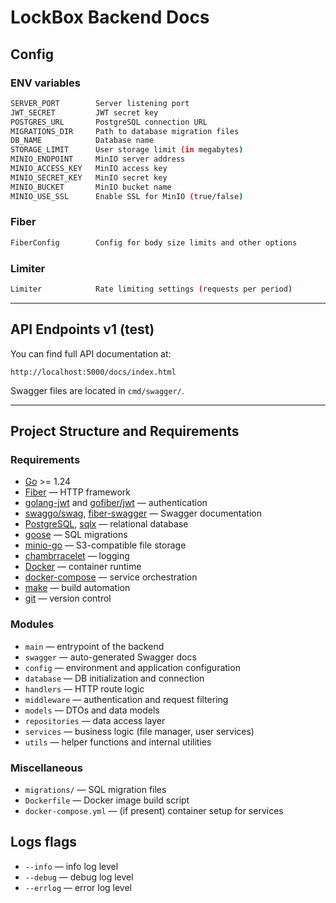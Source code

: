 # LockBox Backend Docs

## Config

### ENV variables

```bash
SERVER_PORT        Server listening port
JWT_SECRET         JWT secret key
POSTGRES_URL       PostgreSQL connection URL
MIGRATIONS_DIR     Path to database migration files
DB_NAME            Database name
STORAGE_LIMIT      User storage limit (in megabytes)
MINIO_ENDPOINT     MinIO server address
MINIO_ACCESS_KEY   MinIO access key
MINIO_SECRET_KEY   MinIO secret key
MINIO_BUCKET       MinIO bucket name
MINIO_USE_SSL      Enable SSL for MinIO (true/false)
```

### Fiber

```bash
FiberConfig        Config for body size limits and other options
```

### Limiter

```bash
Limiter            Rate limiting settings (requests per period)
```

---

## API Endpoints v1 (test)

You can find full API documentation at:

```
http://localhost:5000/docs/index.html
```

Swagger files are located in `cmd/swagger/`.

---

## Project Structure and Requirements

### Requirements

- [Go](https://go.dev/) >= 1.24
- [Fiber](https://github.com/gofiber/fiber) — HTTP framework
- [golang-jwt](https://github.com/golang-jwt/jwt) and [gofiber/jwt](https://github.com/gofiber/jwt) — authentication
- [swaggo/swag](https://github.com/swaggo/swag), [fiber-swagger](https://github.com/swaggo/fiber-swagger) — Swagger documentation
- [PostgreSQL](https://www.postgresql.org/), [sqlx](https://github.com/jmoiron/sqlx) — relational database
- [goose](https://github.com/pressly/goose) — SQL migrations
- [minio-go](https://github.com/minio/minio-go) — S3-compatible file storage
- [chambrracelet](https://github.com/charmbracelet/log) — logging
- [Docker](https://www.docker.com/) — container runtime
- [docker-compose](https://docs.docker.com/compose/) — service orchestration
- [make](https://www.gnu.org/software/make/) — build automation
- [git](https://git-scm.com/) — version control

### Modules

- `main` — entrypoint of the backend
- `swagger` — auto-generated Swagger docs
- `config` — environment and application configuration
- `database` — DB initialization and connection
- `handlers` — HTTP route logic
- `middleware` — authentication and request filtering
- `models` — DTOs and data models
- `repositories` — data access layer
- `services` — business logic (file manager, user services)
- `utils` — helper functions and internal utilities

### Miscellaneous

- `migrations/` — SQL migration files
- `Dockerfile` — Docker image build script
- `docker-compose.yml` — (if present) container setup for services

## Logs flags

- `--info` — info log level
- `--debug` — debug log level
- `--errlog` — error log level
